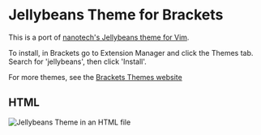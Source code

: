 Jellybeans Theme for Brackets
=========
This is a port of [nanotech's Jellybeans theme for Vim](https://github.com/nanotech/jellybeans.vim).

To install, in Brackets go to Extension Manager and click the Themes tab. Search for 'jellybeans',
then click 'Install'.

For more themes, see the [Brackets Themes website](http://brackets-themes.github.io/)

## HTML
![Jellybeans Theme in an HTML file](https://github.com/jsbalrog/brackets-jellybeans/blob/master/jellybeans-screenshot-html.png)
